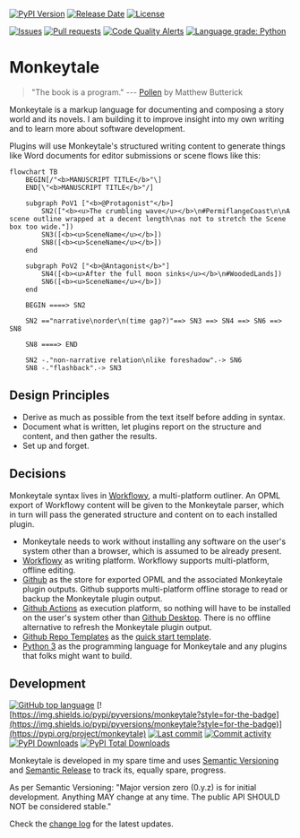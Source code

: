 [![PyPI Version](https://img.shields.io/pypi/v/monkeytale.svg?style=for-the-badge)](https://pypi.org/project/monkeytale)
[![Release Date](https://img.shields.io/github/release-date/MLAOPDX/monkeytale?style=for-the-badge)](https://github.com/MLAOPDX/monkeytale/releases)
[![License](https://img.shields.io/github/license/MLAOPDX/monkeytale.svg?style=for-the-badge)](https://github.com/MLAOPDX/monkeytale/blob/main/LICENSE)

[![Issues](https://img.shields.io/github/issues/MLAOPDX/monkeytale.svg?style=for-the-badge)](https://github.com/MLAOPDX/monkeytale/issues)
[![Pull requests](https://img.shields.io/github/issues-pr/MLAOPDX/monkeytale?style=for-the-badge)](https://github.com/MLAOPDX/monkeytale/pulls)
[![Code Quality Alerts](https://img.shields.io/lgtm/alerts/github/MLAOPDX/monkeytale?style=for-the-badge)](https://lgtm.com/projects/g/MLAOPDX/monkeytale/alerts/?mode=list)
[![Language grade: Python](https://img.shields.io/lgtm/grade/python/github/MLAOPDX/monkeytale?style=for-the-badge)](https://lgtm.com/projects/g/MLAOPDX/monkeytale/context:python)

# Monkeytale

> "The book is a program." --- [Pollen](https://docs.racket-lang.org/pollen/big-picture.html) by Matthew Butterick

Monkeytale is a markup language for documenting and composing a story world and its novels. I am building it to improve insight into my own writing and to learn more about software development.

Plugins will use Monkeytale's structured writing content to generate things like Word documents for editor submissions or scene flows like this:

```mermaid
flowchart TB
    BEGIN[/"<b>MANUSCRIPT TITLE</b>"\]
    END[\"<b>MANUSCRIPT TITLE</b>"/]

    subgraph PoV1 ["<b>@Protagonist"</b>]
        SN2(["<b><u>The crumbling wave</u></b>\n#PermiflangeCoast\n\nA scene outline wrapped at a decent length\nas not to stretch the Scene box too wide."])
        SN3([<b><u>SceneName</u></b>])
        SN8([<b><u>SceneName</u></b>])
    end

    subgraph PoV2 ["<b>@Antagonist</b>"]
        SN4([<b><u>After the full moon sinks</u></b>\n#WoodedLands])
        SN6([<b><u>SceneName</u></b>])
    end

    BEGIN ====> SN2
    
    SN2 =="narrative\norder\n(time gap?)"==> SN3 ==> SN4 ==> SN6 ==> SN8

    SN8 ====> END
    
    SN2 -."non-narrative relation\nlike foreshadow".-> SN6
    SN8 -."flashback".-> SN3
```

## Design Principles

- Derive as much as possible from the text itself before adding in syntax.
- Document what is written, let plugins report on the structure and content, and then gather the results.
- Set up and forget.

## Decisions

Monkeytale syntax lives in [Workflowy](https://workflowy.com), a multi-platform outliner. An OPML export of Workflowy content will be given to the Monkeytale parser, which in turn will pass the generated structure and content on to each installed plugin.

- Monkeytale needs to work without installing any software on the user's system other than a browser, which is assumed to be already present.
- [Workflowy](https://workflowy.com) as writing platform. Workflowy supports multi-platform, offline editing.
- [Github](https://github.com) as the store for exported OPML and the associated Monkeytale plugin outputs. Github supports multi-platform offline storage to read or backup the Monkeytale plugin output.
- [Github Actions](https://github.com/features/actions) as execution platform, so nothing will have to be installed on the user's system other than [Github Desktop](https://desktop.github.com/). There is no offline alternative to refresh the Monkeytale plugin output.
- [Github Repo Templates](https://docs.github.com/en/repositories/creating-and-managing-repositories/creating-a-template-repository) as the [quick start template](https://docs.github.com/en/repositories/creating-and-managing-repositories/creating-a-repository-from-a-template).
- [Python 3](https://www.python.org/) as the programming language for Monkeytale and any plugins that folks might want to build.

## Development

[![GitHub top language](https://img.shields.io/github/languages/top/MLAOPDX/monkeytale.svg?style=for-the-badge)](../../)
[![https://img.shields.io/pypi/pyversions/monkeytale?style=for-the-badge](https://img.shields.io/pypi/pyversions/monkeytale?style=for-the-badge)](https://pypi.org/project/monkeytale)
[![Last commit](https://img.shields.io/github/last-commit/MLAOPDX/monkeytale.svg?style=for-the-badge)](../../commits/master)
[![Commit activity](https://img.shields.io/github/commit-activity/m/MLAOPDX/monkeytale.svg?style=for-the-badge)](../../commits/master)
[![PyPI Downloads](https://img.shields.io/pypi/dm/monkeytale.svg?style=for-the-badge)](https://pypistats.org/packages/licensecheck)
[![PyPI Total Downloads](https://img.shields.io/badge/dynamic/json?style=for-the-badge&label=total%20downloads&query=%24.total_downloads&url=https%3A%2F%2Fapi.pepy.tech%2Fapi%2Fprojects%2Fmonkeytale)](https://pepy.tech/project/monkeytale)

Monkeytale is developed in my spare time and uses [Semantic Versioning](https://semver.org/) and [Semantic Release](https://pypi.org/project/python-semantic-release/) to track its, equally spare, progress.

As per Semantic Versioning: "Major version zero (0.y.z) is for initial development. Anything MAY change at any time. The public API SHOULD NOT be considered stable."

Check the [change log](https://github.com/MLAOPDX/monkeytale/blob/main/CHANGELOG.md) for the latest updates.
